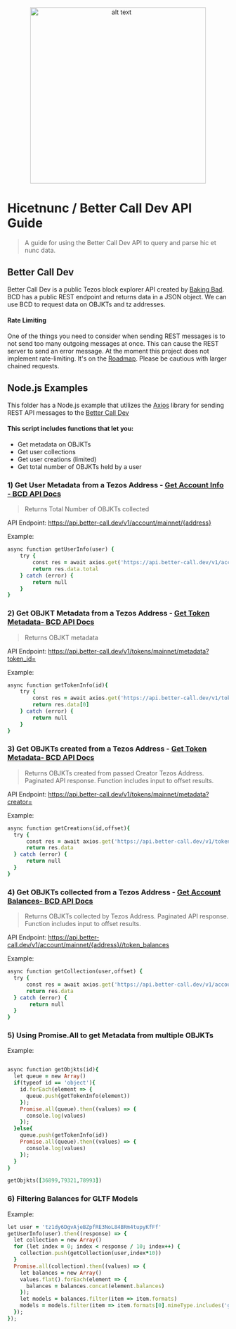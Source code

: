 
<p style="margin-top:50px" align="center">
<img src="https://better-call.dev/img/logo_og.png" alt="alt text" width="400">
</p>

# Hicetnunc / Better Call Dev API Guide
> A guide for using the Better Call Dev API to query and parse hic et nunc data.

## Better Call Dev

Better Call Dev is a public Tezos block explorer API created by [Baking Bad](https://twitter.com/TezosBakingBad). BCD has a public REST endpoint and returns data in a JSON object. We can use BCD to request data on OBJKTs and tz addresses. 

#### Rate Limiting 

One of the things you need to consider when sending REST messages is to not send too many outgoing messages at once. This can cause the REST server to send an error message. At the moment this project does not implement rate-limiting. It's on the [Roadmap](https://github.com/ianpetrarca/hicetnunc_api_guide#roadmap). Please be cautious with larger chained requests.

## Node.js Examples
This folder has a Node.js example that utilizes the [Axios](https://www.npmjs.com/package/axios) library for sending REST API messages to the [Better Call Dev](http://better-call.dev/docs) 

#### This script includes functions that let you:

- Get metadata on OBJKTs 
- Get user collections
- Get user creations (limited)
- Get total number of OBJKTs held by a user

### 1) Get User Metadata from a Tezos Address - [Get Account Info - BCD API Docs ](https://better-call.dev/docs#operation/get-account-info)
> Returns Total Number of OBJKTs collected

API Endpoint: https://api.better-call.dev/v1/account/mainnet/{address}

Example:

```ruby
async function getUserInfo(user) {
    try {
        const res = await axios.get('https://api.better-call.dev/v1/account/mainnet/' + user + '/token_balances')
        return res.data.total
    } catch (error) {
        return null
    }
}
```

### 2) Get OBJKT Metadata from a Tezos Address - [Get Token Metadata- BCD API Docs ](https://better-call.dev/docs#operation/list-token-metadata)
> Returns OBJKT metadata

API Endpoint: https://api.better-call.dev/v1/tokens/mainnet/metadata?token_id=

Example:

```ruby
async function getTokenInfo(id){
    try {
        const res = await axios.get('https://api.better-call.dev/v1/tokens/mainnet/metadata?token_id=' + id.toString())
        return res.data[0]
    } catch (error) {
        return null
    }
}
```

### 3) Get OBJKTs created from a Tezos Address - [Get Token Metadata- BCD API Docs ](https://better-call.dev/docs#operation/list-token-metadata)
> Returns OBJKTs created from passed Creator Tezos Address. Paginated API response. Function includes input to offset results.

API Endpoint: https://api.better-call.dev/v1/tokens/mainnet/metadata?creator=

Example:

```ruby
async function getCreations(id,offset){
  try {
      const res = await axios.get('https://api.better-call.dev/v1/tokens/mainnet/metadata?creator=' + id + '&size=10&offset='+offset)
      return res.data
  } catch (error) {
      return null
  }
}
```


### 4) Get OBJKTs collected from a Tezos Address - [Get Account Balances- BCD API Docs ](https://better-call.dev/docs#operation/get-account-token-balances)
> Returns OBJKTs collected by Tezos Address. Paginated API response. Function includes input to offset results.

API Endpoint: https://api.better-call.dev/v1/account/mainnet/{address}//token_balances

Example:

```ruby
async function getCollection(user,offset) { 
  try {
      const res = await axios.get('https://api.better-call.dev/v1/account/mainnet/' + user + '/token_balances?size=10&offset=' + offset)
      return res.data
  } catch (error) {
       return null
  }
}

```

### 5) Using Promise.All to get Metadata from multiple OBJKTs

Example:

```ruby

async function getObjkts(id){
  let queue = new Array()
  if(typeof id == 'object'){
    id.forEach(element => {
      queue.push(getTokenInfo(element))
    });
    Promise.all(queue).then((values) => {
      console.log(values)
    });
  }else{
    queue.push(getTokenInfo(id))
    Promise.all(queue).then((values) => {
      console.log(values)
    });
  }
}

getObjkts([36899,79321,78993])

```


### 6) Filtering Balances for GLTF Models

Example:

```ruby
let user = 'tz1dy6DgvAjeBZpfRE3NoL84BRm4tupyKfFf'
getUserInfo(user).then((response) => {
  let collection = new Array()
  for (let index = 0; index < response / 10; index++) {
    collection.push(getCollection(user,index*10))
  }
  Promise.all(collection).then((values) => {
    let balances = new Array()
    values.flat().forEach(element => {
      balances = balances.concat(element.balances)
    });  
    let models = balances.filter(item => item.formats)
    models = models.filter(item => item.formats[0].mimeType.includes('gltf'))
  });
});
```







